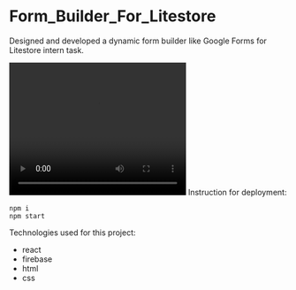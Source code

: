 # Form_Builder_For_Litestore
Designed and developed a dynamic form builder like Google Forms for Litestore intern task.

<video width="320" height="240" controls>
  <source src="./Test Video.mkv" type="video/mkv">

</video>
 Instruction for deployment:
 
    npm i 
    npm start
    
 Technologies used for this project:
 - react
 - firebase
 - html
 - css
 
